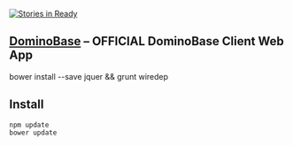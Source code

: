 [![Stories in Ready](https://badge.waffle.io/arkeros/dominobase.png?label=ready&title=Ready)](https://waffle.io/arkeros/dominobase)
## [DominoBase](http://arkeros.github.io/dominobase) – OFFICIAL DominoBase Client Web App



bower install --save jquer && grunt wiredep


## Install

    npm update
    bower update